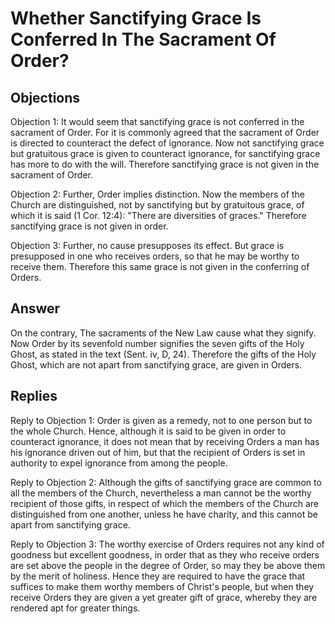 # Whether Sanctifying Grace Is Conferred In The Sacrament Of Order?

## Objections

Objection 1: It would seem that sanctifying grace is not conferred in the sacrament of Order. For it is commonly agreed that the sacrament of Order is directed to counteract the defect of ignorance. Now not sanctifying grace but gratuitous grace is given to counteract ignorance, for sanctifying grace has more to do with the will. Therefore sanctifying grace is not given in the sacrament of Order.

Objection 2: Further, Order implies distinction. Now the members of the Church are distinguished, not by sanctifying but by gratuitous grace, of which it is said (1 Cor. 12:4): "There are diversities of graces." Therefore sanctifying grace is not given in order.

Objection 3: Further, no cause presupposes its effect. But grace is presupposed in one who receives orders, so that he may be worthy to receive them. Therefore this same grace is not given in the conferring of Orders.

## Answer

On the contrary, The sacraments of the New Law cause what they signify. Now Order by its sevenfold number signifies the seven gifts of the Holy Ghost, as stated in the text (Sent. iv, D, 24). Therefore the gifts of the Holy Ghost, which are not apart from sanctifying grace, are given in Orders.



## Replies

Reply to Objection 1: Order is given as a remedy, not to one person but to the whole Church. Hence, although it is said to be given in order to counteract ignorance, it does not mean that by receiving Orders a man has his ignorance driven out of him, but that the recipient of Orders is set in authority to expel ignorance from among the people.

Reply to Objection 2: Although the gifts of sanctifying grace are common to all the members of the Church, nevertheless a man cannot be the worthy recipient of those gifts, in respect of which the members of the Church are distinguished from one another, unless he have charity, and this cannot be apart from sanctifying grace.

Reply to Objection 3: The worthy exercise of Orders requires not any kind of goodness but excellent goodness, in order that as they who receive orders are set above the people in the degree of Order, so may they be above them by the merit of holiness. Hence they are required to have the grace that suffices to make them worthy members of Christ's people, but when they receive Orders they are given a yet greater gift of grace, whereby they are rendered apt for greater things.